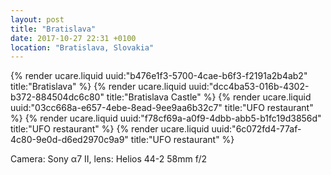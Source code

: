 ```yaml
---
layout: post
title: "Bratislava"
date: 2017-10-27 22:31 +0100
location: "Bratislava, Slovakia"
---
```


{% render ucare.liquid uuid:"b476e1f3-5700-4cae-b6f3-f2191a2b4ab2" title:"Bratislava" %}
{% render ucare.liquid uuid:"dcc4ba53-016b-4302-b372-884504dc6c80" title:"Bratislava Castle" %}
{% render ucare.liquid uuid:"03cc668a-e657-4ebe-8ead-9ee9aa6b32c7" title:"UFO restaurant" %}
{% render ucare.liquid uuid:"f78cf69a-a0f9-4dbb-abb5-b1fc19d3856d" title:"UFO restaurant" %}
{% render ucare.liquid uuid:"6c072fd4-77af-4c80-9e0d-d6ed2970c9a9" title:"UFO restaurant" %}

Camera: Sony α7 II, lens: Helios 44-2 58mm f/2
